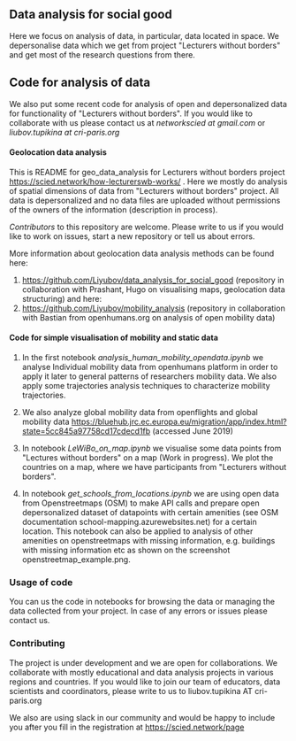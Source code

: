 ## Data analysis for social good

Here we focus on analysis of data, in particular, data located in space. 
We depersonalise data which we get from project "Lecturers without borders" and get most of the research questions from there.


## Code for analysis of data
We also put some recent code for analysis of open and depersonalized data for functionality of "Lecturers without borders".
If you would like to collaborate with us please contact us at *networkscied at gmail.com* or *liubov.tupikina at cri-paris.org*




#### Geolocation data analysis

This is README for geo_data_analysis for Lecturers without borders project https://scied.network/how-lecturerswb-works/ .
Here we mostly do analysis of spatial dimensions of data from "Lecturers without borders" project. 
All data is depersonalized and no data files are uploaded without permissions of the owners of the information (description in process).

*Contributors* to this repository are welcome. Please write to us if you would like to work on issues, start a new repository or tell us about errors.

More information about geolocation data analysis methods can be found here:
1. https://github.com/Liyubov/data_analysis_for_social_good
(repository in collaboration with Prashant, Hugo on visualising maps, geolocation data structuring)
and here:
2. https://github.com/Liyubov/mobility_analysis 
(repository in collaboration with Bastian from openhumans.org on analysis of open mobility data) 

#### Code for simple visualisation of mobility and static data 
1. In the first notebook *analysis_human_mobility_opendata.ipynb* we analyse Individual mobility data from openhumans platform in order to apply it later to general patterns of researchers mobility data. We also apply some trajectories analysis techniques to characterize mobility trajectories.

2. We also analyze global mobility data from openflights and global mobility data https://bluehub.jrc.ec.europa.eu/migration/app/index.html?state=5cc845a97758cd17cdecd1fb (accessed June 2019)

3. In notebook *LeWiBo_on_map.ipynb* we visualise some data points from "Lectures without borders" on a map (Work in progress). We plot the countries on a map, where we have participants from "Lecturers without borders".

4. In notebook *get_schools_from_locations.ipynb* we are using open data from Openstreetmaps (OSM) to make API calls and prepare open depersonalized dataset of datapoints with certain amenities (see OSM documentation school-mapping.azurewebsites.net) for a certain location. This notebook can also be applied to analysis of other amenities on openstreetmaps with missing information, e.g. buildings with missing information etc as shown on the screenshot openstreetmap_example.png.







### Usage of code

You can us the code in notebooks for browsing the data or managing the data collected from your project. In case of any errors or issues please contact us.

### Contributing 

The project is under development and we are open for collaborations. We collaborate with mostly educational and data analysis projects in various regions and countries. If you would like to join our team of educators, data scientists and coordinators, please write to us to liubov.tupikina AT cri-paris.org

We also are using slack in our community and would be happy to include you after you fill in the registration at https://scied.network/page



